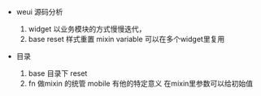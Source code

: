 - weui 源码分析
  1. widget
    以业务模块的方式慢慢迭代，
  2. base
    reset 样式重置
    mixin 
    variable 
    可以在多个widget里复用

- 目录
  1. base 目录下 reset
  2. fn 做mixin 的统管 mobile 有他的特定意义 在mixin里参数可以给初始值